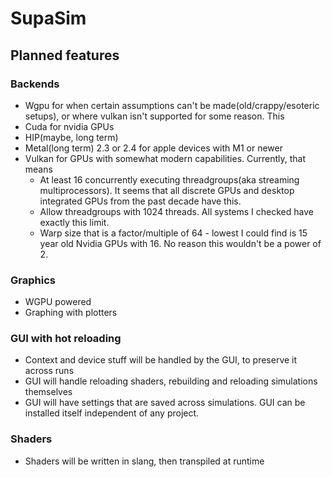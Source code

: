 # SupaSim

## Planned features

### Backends
* Wgpu for when certain assumptions can't be made(old/crappy/esoteric setups), or where vulkan isn't supported for some reason. This 
* Cuda for nvidia GPUs
* HIP(maybe, long term)
* Metal(long term) 2.3 or 2.4 for apple devices with M1 or newer
* Vulkan for GPUs with somewhat modern capabilities. Currently, that means
  * At least 16 concurrently executing threadgroups(aka streaming multiprocessors). It seems that all discrete GPUs and desktop integrated GPUs from the past decade have this.
  * Allow threadgroups with 1024 threads. All systems I checked have exactly this limit.
  * Warp size that is a factor/multiple of 64 - lowest I could find is 15 year old Nvidia GPUs with 16. No reason this wouldn't be a power of 2.

### Graphics
* WGPU powered
* Graphing with plotters

### GUI with hot reloading
* Context and device stuff will be handled by the GUI, to preserve it across runs
* GUI will handle reloading shaders, rebuilding and reloading simulations themselves
* GUI will have settings that are saved across simulations. GUI can be installed itself independent of any project.

### Shaders
* Shaders will be written in slang, then transpiled at runtime
